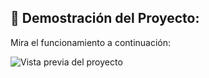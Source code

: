 ## 👾 Demostración del Proyecto:

Mira el funcionamiento a continuación:

![Vista previa del proyecto](assets/Demo.gif)
